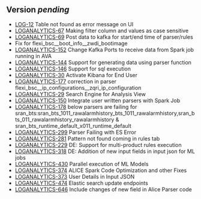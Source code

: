 ## Version _pending_
* [LOG-12](https://jiradc.int.net.nokia.com/browse/LOG-12) Table not found as error message on UI
* [LOGANALYTICS-67](https://jiradc.int.net.nokia.com/browse/LOGANALYTICS-67) Making filter column and values as case sensitive
* [LOGANALYTICS-69](https://jiradc.int.net.nokia.com/browse/LOGANALYTICS-69) Post data to kafka for start/end time of parser/rules
* Fix for flexi_bsc__boot_info__zwdi_bootimage
* [LOGANALYTICS-152](https://jiradc.int.net.nokia.com/browse/LOGANALYTICS-152) Change Kafka Ports to receive data from Spark job running in AVA
* [LOGANALYTICS-144](https://jiradc.int.net.nokia.com/browse/LOGANALYTICS-144) Support for generating data using parser function
* [LOGANALYTICS-146](https://jiradc.int.net.nokia.com/browse/LOGANALYTICS-146) Support for sql execution
* [LOGANALYTICS-30](https://jiradc.int.net.nokia.com/browse/LOGANALYTICS-30) Activate Kibana for End User
* [LOGANALYTICS-177](https://jiradc.int.net.nokia.com/browse/LOGANALYTICS-177) correction in parser flexi_bsc__ip_configurations__zqri_ip_configuration
* [LOGANALYTICS-29](https://jiradc.int.net.nokia.com/browse/LOGANALYTICS-29) Search Engine for Analysis View
* [LOGANALYTICS-150](https://jiradc.int.net.nokia.com/browse/LOGANALYTICS-150) Integrate user written parsers with Spark Job
* [LOGANALYTICS-178](https://jiradc.int.net.nokia.com/browse/LOGANALYTICS-178) below parsers are failing for sran_bts:sran_bts_1011_rawalarmhistory_bts_1011_rawalarmhistory,sran_bts_011_rawalarmhistory_rawalarmhistory & sran_bts_runtime_default_x011_runtime_default
* [LOGANALYTICS-299](https://jiradc.int.net.nokia.com/browse/LOGANALYTICS-299) Parser Failing with ES Error
* [LOGANALYTICS-281](https://jiradc.int.net.nokia.com/browse/LOGANALYTICS-281) Pattern not found coming in rules tab
* [LOGANALYTICS-229](https://jiradc.int.net.nokia.com/browse/LOGANALYTICS-229) DE: Support for multi-product rules execution
* [LOGANALYTICS-318](https://jiradc.int.net.nokia.com/browse/LOGANALYTICS-318) DE: Addition of new input fields in input json for ML jobs
* [LOGANALYTICS-430](https://jiradc2.int.net.nokia.com/browse/LOGANALYTICS-430) Parallel execution of ML Models
* [LOGANALYTICS-374](https://jiradc2.int.net.nokia.com/browse/LOGANALYTICS-374) ALICE Spark Code Optimization and other Fixes
* [LOGANALYTICS-373](https://jiradc2.int.net.nokia.com/browse/LOGANALYTICS-373) User Details in Input JSON
* [LOGANALYTICS-474](https://jiradc2.int.net.nokia.com/browse/LOGANALYTICS-474) Elastic search update endpoints
* [LOGANALYTICS-646](https://jiradc2.int.net.nokia.com/browse/LOGANALYTICS-646) Include changes of new field in Alice Parser code